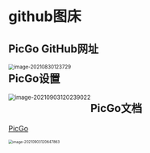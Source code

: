 # github图床

## PicGo GitHub网址
<img src="https://cdn.jsdelivr.net/gh/kangzai228/figure_bed/images20210830123729.png" alt="image-20210830123729" style="float:left;zoom:70%;" />

## PicGo设置
<img src="https://cdn.jsdelivr.net/gh/kangzai228/figure_bed//images/image-20210903120239022.png" alt="image-20210903120239022" style="float:left;zoom:80%;" />

## PicGo文档

[PicGo](https://picgo.github.io/PicGo-Doc/)

<img src="https://cdn.jsdelivr.net/gh/kangzai228/figure_bed//images/image-20210903120647863.png" alt="image-20210903120647863" style="flaot:left;zoom:50%;" />

